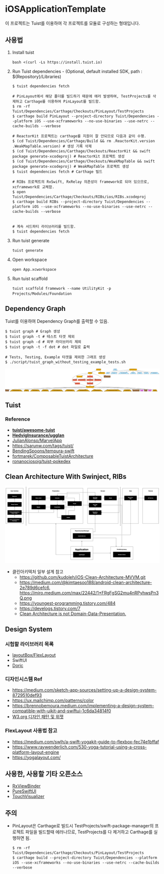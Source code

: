 # iOSApplicationTemplate

이 프로젝트는 Tuist를 이용하여 각 프로젝트를 모듈로 구성하는 형태입니다.

## 사용법

1. Install tuist

   `bash <(curl -Ls https://install.tuist.io)`

2. Run Tuist dependencies - (Optional, default installed SDK, path : ${Repository}/Libraries)

    ```
    $ tuist dependencies fetch

    # PinLayout에서 해당 폴더를 빌드하기 때문에 에러 발생하여, TestProjects를 삭제하고 Carthage를 이용하여 PinLayout를 빌드함.
    $ rm -rf Tuist/Dependencies/Carthage/Checkouts/PinLayout/TestProjects
    $ carthage build PinLayout --project-directory Tuist/Dependencies --platform iOS --use-xcframeworks --no-use-binaries --use-netrc --cache-builds --verbose

    # ReactorKit 프로젝트는 carthage를 지원이 잘 안되므로 다음과 같이 수행.
    $ (cd Tuist/Dependencies/Carthage/Build && rm .ReactorKit.version .WeakMapTable.version) # 생성 기록 삭제
    $ (cd Tuist/Dependencies/Carthage/Checkouts/ReactorKit && swift package generate-xcodeproj) # ReactorKit 프로젝트 생성
    $ (cd Tuist/Dependencies/Carthage/Checkouts/WeakMapTable && swift package generate-xcodeproj) # WeakMapTable 프로젝트 생성
    $ tuist dependencies fetch # Carthage 빌드

    # RIBs 프로젝트의 RxSwift, RxRelay 의존성이 framework로 되어 있으므로, xcframework로 교체함.
    $ open Tuist/Dependencies/Carthage/Checkouts/RIBs/ios/RIBs.xcodeproj
    $ carthage build RIBs --project-directory Tuist/Dependencies --platform iOS --use-xcframeworks --no-use-binaries --use-netrc --cache-builds --verbose


    # 계속 서드파티 라이브러리를 빌드함.
    $ tuist dependencies fetch
    ```

3. Run tuist generate

   `tuist generate`

4. Open workspace

   `open App.xcworkspace`

5. Run tuist scaffold

   `tuist scaffold framework --name UtilityKit -p Projects/Modules/Foundation`

## Dependency Graph

Tuist를 이용하여 Dependency Graph를 출력할 수 있음.

```
$ tuist graph # Graph 생성
$ tuist graph -t # 테스트 타겟 제외
$ tuist graph -d # 외부 라이브러리 제외
$ tuist graph -t -f dot # dot 파일로 출력

# Tests, Testing, Example 타겟을 제외한 그래프 생성
$ ./script/tuist_graph_without_testing_example_tests.sh
```

![graph](./Asset/graph.png)

## Tuist

### Reference

* **[tuist/awesome-tuist](https://github.com/tuist/awesome-tuist)**
* **[HedvigInsurance/ugglan](https://github.com/HedvigInsurance/ugglan)**
* [JulianAlonso/MarvelApp](https://github.com/JulianAlonso/MarvelApp)
* https://sarunw.com/tags/tuist/
* [BendingSpoons/tempura-swift](https://github.com/BendingSpoons/tempura-swift)
* [fortmarek/ComposableTuistArchitecture](https://github.com/fortmarek/ComposableTuistArchitecture)
* [ronanociosoig/tuist-pokedex](https://github.com/ronanociosoig/tuist-pokedex)

## Clean Architecture With Swinject, RIBs

![clean_architecture_ribs](./Asset/clean_architecture_ribs.png)

* 클린아키텍처 일부 설계 참고
  * https://github.com/kudoleh/iOS-Clean-Architecture-MVVM.git
  * https://medium.com/@kimtaesoo188/android-clean-architecture-2e789d6cefc6, https://miro.medium.com/max/22442/1*FRgFgSG2mu4nRPyhwsPn3Q.png
  * https://youngest-programming.tistory.com/484
  * https://develogs.tistory.com/7
  * [Clean Architecture is not Domain-Data-Presentation.](https://markonovakovic.medium.com/clean-architecture-is-not-domain-data-presentation-e368d7ff8579)

## Design System

### 시험할 라이브러리 목록
- [layoutBox/FlexLayout](https://github.com/layoutBox/FlexLayout)
- SwiftUI
- [Doric](https://github.com/jayeshk/Doric)

### 디자인시스템 Ref
- https://medium.com/sketch-app-sources/setting-up-a-design-system-8729510def93
- https://ux.mailchimp.com/patterns/color
- https://brennobemoura.medium.com/implementing-a-design-system-compatible-with-uikit-and-swiftui-1c6da34814f0
- [W3.org 디자인 패턴 및 위젯](https://www.w3.org/TR/wai-aria-practices-1.1/)

### FlexLayout 사용법 참고
  * https://medium.com/swlh/a-swift-yogakit-guide-to-flexbox-fec74e1bffaf
  * https://www.raywenderlich.com/530-yoga-tutorial-using-a-cross-platform-layout-engine
  * https://yogalayout.com/


## 사용한, 사용할 기타 오픈소스
* [RxViewBinder](https://github.com/magi82/RxViewBinder)
* [PureSwiftUI](https://github.com/CodeSlicing/pure-swift-ui)
* [TouchVisualizer](https://github.com/morizotter/TouchVisualizer)

## 주의

* PinLayout은 Carthage로 빌드시 TestProjects/swift-package-manager의 프로젝트 파일을 빌드할때 에러나므로, TestProjects를 다 제거하고 Carthage를 실행하면 됨.
    ```
    $ rm -rf Tuist/Dependencies/Carthage/Checkouts/PinLayout/TestProjects
    $ carthage build --project-directory Tuist/Dependencies --platform iOS --use-xcframeworks --no-use-binaries --use-netrc --cache-builds --verbose
    ```
